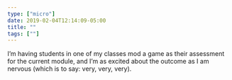 ```yaml
---
type: ["micro"]
date: 2019-02-04T12:14:09-05:00
title: ""
tags: [""]
---
```

I’m having students in one of my classes mod a game as their assessment for the current module, and I’m as excited about the outcome as I am nervous (which is to say: very, very, very).
